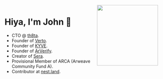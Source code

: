 <img src="https://github.com/johnletey/johnletey/raw/master/me.png" align="right" width="200">

# Hiya, I'm John :wave:

- CTO @ [th8ta](https://th8ta.org).
- Founder of [Verto](https://verto.exchange).
- Founder of [KYVE](https://kyve.network).
- Founder of [ArVerify](https://github.com/ArVerify).
- Creator of [Sera](https://trysera.xyz).
- Provisional Member of ARCA (Arweave Community Fund A).
- Contributor at [nest.land](https://nest.land/).

<!--
**johnletey/johnletey** is a ✨ _special_ ✨ repository because its `README.md` (this file) appears on your GitHub profile.

Here are some ideas to get you started:

- 🔭 I’m currently working on ...
- 🌱 I’m currently learning ...
- 👯 I’m looking to collaborate on ...
- 🤔 I’m looking for help with ...
- 💬 Ask me about ...
- 📫 How to reach me: ...
- 😄 Pronouns: ...
- ⚡ Fun fact: ...
-->
